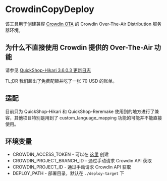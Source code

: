 # CrowdinCopyDeploy

该工具用于创建兼容 [Crowdin OTA](https://github.com/Ghost-chu/CrowdinOTA) 的 Crowdin Over-The-Air Distribution 服务器环境。  

## 为什么不直接使用 Crowdin 提供的 Over-The-Air 功能

请参见 [QuickShop-Hikari 3.6.0.3 更新日志](https://github.com/Ghost-chu/QuickShop-Hikari/releases/tag/3.6.0.3)

TL;DR 我们超出了免费配额并吃了一张 70 USD 的账单。

## 适配

目前只为 QuickShop-Hikari 和 QuickShop-Reremake 使用到的地方进行了兼容，其他项目特别是用到了 custom_language_mapping 功能的可能并不能直接使用。

## 环境变量

* CROWDIN_ACCESS_TOKEN - 可以在 [这里](https://crowdin.com/settings#api-key) 创建
* CROWDIN_PROJECT_BRANCH_ID - 通过手动请求 Crowdin API 获取
* CROWDIN_PROJECT_ID - 通过手动请求 Crowdin API 获取
* DEPLOY_PATH - 部署目录，默认在 `./deploy-target` 下

